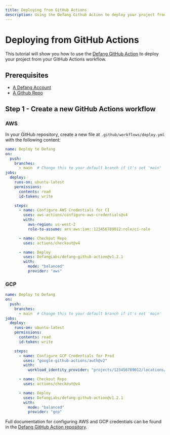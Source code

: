 ```yaml
---
title: Deploying from GitHub Actions
description: Using the Defang Github Action to deploy your project from your CI/CD pipeline.
---
```


# Deploying from GitHub Actions

This tutorial will show you how to use the [Defang GitHub Action](https://github.com/DefangLabs/defang-github-action) to deploy your project from your GitHub Actions workflow.

## Prerequisites

- [A Defang Account](/docs/concepts/authentication)
- [A Github Repo](https://docs.github.com/en/get-started/quickstart/create-a-repo)

## Step 1 - Create a new GitHub Actions workflow

### AWS

In your GitHub repository, create a new file at `.github/workflows/deploy.yml` with the following content:

```yaml
name: Deploy to Defang
on:
  push:
    branches:
      - main  # Change this to your default branch if it's not 'main'
jobs:
  deploy:
    runs-on: ubuntu-latest
    permissions:
      contents: read
      id-token: write

    steps:
      - name: Configure AWS Credentials for CI
        uses: aws-actions/configure-aws-credentials@v4
        with:
          aws-region: us-west-2
          role-to-assume: arn:aws:iam::123456789012:role/ci-role

      - name: Checkout Repo
        uses: actions/checkout@v4

      - name: Deploy
        uses: DefangLabs/defang-github-action@v1.2.1
        with:
          mode: "balanced"
          provider: "aws"
```

### GCP

```yaml
name: Deploy to Defang
on:
  push:
    branches:
      - main  # Change this to your default branch if it's not 'main'
jobs:
  deploy:
    runs-on: ubuntu-latest
    permissions:
      contents: read
      id-token: write

    steps:
      - name: Configure GCP Credentials for Prod
        uses: "google-github-actions/auth@v2"
        with:
          workload_identity_provider: "projects/123456789012/locations/global/workloadIdentityPools/github-actions-pool/providers/my-project-repo-provider"

      - name: Checkout Repo
        uses: actions/checkout@v4

      - name: Deploy
        uses: DefangLabs/defang-github-action@v1.2.1
        with:
          mode: "balanced"
          provider: "gcp"
```

Full documentation for configuring AWS and GCP credentials can be found in the [Defang GitHub Action repository](https://github.com/DefangLabs/defang-github-action).


